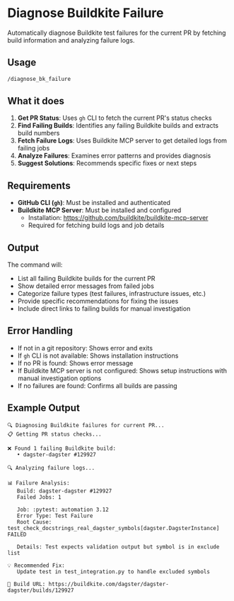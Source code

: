 # Diagnose Buildkite Failure

Automatically diagnose Buildkite test failures for the current PR by fetching build information and analyzing failure logs.

## Usage

```bash
/diagnose_bk_failure
```

## What it does

1. **Get PR Status**: Uses `gh` CLI to fetch the current PR's status checks
2. **Find Failing Builds**: Identifies any failing Buildkite builds and extracts build numbers
3. **Fetch Failure Logs**: Uses Buildkite MCP server to get detailed logs from failing jobs
4. **Analyze Failures**: Examines error patterns and provides diagnosis
5. **Suggest Solutions**: Recommends specific fixes or next steps

## Requirements

- **GitHub CLI (`gh`)**: Must be installed and authenticated
- **Buildkite MCP Server**: Must be installed and configured
  - Installation: https://github.com/buildkite/buildkite-mcp-server
  - Required for fetching build logs and job details

## Output

The command will:
- List all failing Buildkite builds for the current PR
- Show detailed error messages from failed jobs
- Categorize failure types (test failures, infrastructure issues, etc.)
- Provide specific recommendations for fixing the issues
- Include direct links to failing builds for manual investigation

## Error Handling

- If not in a git repository: Shows error and exits
- If `gh` CLI is not available: Shows installation instructions
- If no PR is found: Shows error message
- If Buildkite MCP server is not configured: Shows setup instructions with manual investigation options
- If no failures are found: Confirms all builds are passing

## Example Output

```
🔍 Diagnosing Buildkite failures for current PR...
📋 Getting PR status checks...

❌ Found 1 failing Buildkite build:
   • dagster-dagster #129927

🔍 Analyzing failure logs...

📊 Failure Analysis:
   Build: dagster-dagster #129927
   Failed Jobs: 1
   
   Job: :pytest: automation 3.12
   Error Type: Test Failure
   Root Cause: test_check_docstrings_real_dagster_symbols[dagster.DagsterInstance] FAILED
   
   Details: Test expects validation output but symbol is in exclude list
   
💡 Recommended Fix:
   Update test in test_integration.py to handle excluded symbols
   
🔗 Build URL: https://buildkite.com/dagster/dagster-dagster/builds/129927
```